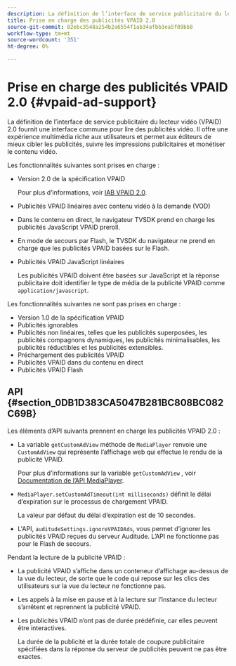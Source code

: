 ```yaml
---
description: La définition de l’interface de service publicitaire du lecteur vidéo (VPAID) 2.0 fournit une interface commune pour lire des publicités vidéo. Il offre une expérience multimédia riche aux utilisateurs et permet aux éditeurs de mieux cibler les publicités, suivre les impressions publicitaires et monétiser le contenu vidéo.
title: Prise en charge des publicités VPAID 2.0
source-git-commit: 02ebc3548a254b2a6554f1ab34afbb3ea5f09bb8
workflow-type: tm+mt
source-wordcount: '351'
ht-degree: 0%

---
```


# Prise en charge des publicités VPAID 2.0 {#vpaid-ad-support}

La définition de l’interface de service publicitaire du lecteur vidéo (VPAID) 2.0 fournit une interface commune pour lire des publicités vidéo. Il offre une expérience multimédia riche aux utilisateurs et permet aux éditeurs de mieux cibler les publicités, suivre les impressions publicitaires et monétiser le contenu vidéo.

Les fonctionnalités suivantes sont prises en charge :

* Version 2.0 de la spécification VPAID

  Pour plus d’informations, voir [IAB VPAID 2.0](https://www.iab.com/guidelines/digital-video-player-ad-interface-definition-vpaid-2-0/).
* Publicités VPAID linéaires avec contenu vidéo à la demande (VOD)
* Dans le contenu en direct, le navigateur TVSDK prend en charge les publicités JavaScript VPAID preroll.
* En mode de secours par Flash, le TVSDK du navigateur ne prend en charge que les publicités VPAID basées sur le Flash.
* Publicités VPAID JavaScript linéaires

  Les publicités VPAID doivent être basées sur JavaScript et la réponse publicitaire doit identifier le type de média de la publicité VPAID comme `application/javascript`.

Les fonctionnalités suivantes ne sont pas prises en charge :

* Version 1.0 de la spécification VPAID
* Publicités ignorables
* Publicités non linéaires, telles que les publicités superposées, les publicités compagnons dynamiques, les publicités minimalisables, les publicités réductibles et les publicités extensibles.
* Préchargement des publicités VPAID
* Publicités VPAID dans du contenu en direct
* Publicités VPAID Flash

## API {#section_0DB1D383CA5047B281BC808BC082C69B}

Les éléments d’API suivants prennent en charge les publicités VPAID 2.0 :

* La variable `getCustomAdView` méthode de `MediaPlayer` renvoie une `CustomAdView` qui représente l’affichage web qui effectue le rendu de la publicité VPAID.

  Pour plus d’informations sur la variable `getCustomAdView` , voir [Documentation de l’API MediaPlayer](https://help.adobe.com/en_US/primetime/api/psdk/browser_tvsdk/AdobePSDK.MediaPlayer.html).

* `MediaPlayer.setCustomAdTimeout(int milliseconds)` définit le délai d’expiration sur le processus de chargement VPAID.

  La valeur par défaut du délai d’expiration est de 10 secondes.

* L&#39;API, `auditudeSettings.ignoreVPAIDAds`, vous permet d’ignorer les publicités VPAID reçues du serveur Auditude. L’API ne fonctionne pas pour le Flash de secours.

Pendant la lecture de la publicité VPAID :

* La publicité VPAID s’affiche dans un conteneur d’affichage au-dessus de la vue du lecteur, de sorte que le code qui repose sur les clics des utilisateurs sur la vue du lecteur ne fonctionne pas.
* Les appels à la mise en pause et à la lecture sur l’instance du lecteur s’arrêtent et reprennent la publicité VPAID.
* Les publicités VPAID n’ont pas de durée prédéfinie, car elles peuvent être interactives.

  La durée de la publicité et la durée totale de coupure publicitaire spécifiées dans la réponse du serveur de publicités peuvent ne pas être exactes.
